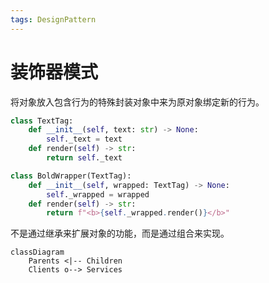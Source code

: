 ```yaml
---
tags: DesignPattern
---
```


# 装饰器模式

将对象放入包含行为的特殊封装对象中来为原对象绑定新的行为。

```python
class TextTag:
    def __init__(self, text: str) -> None:
        self._text = text
    def render(self) -> str:
        return self._text

class BoldWrapper(TextTag):
    def __init__(self, wrapped: TextTag) -> None:
        self._wrapped = wrapped
    def render(self) -> str:
        return f"<b>{self._wrapped.render()}</b>"
```

不是通过继承来扩展对象的功能，而是通过组合来实现。

```mermaid
classDiagram
    Parents <|-- Children
    Clients o--> Services
```
